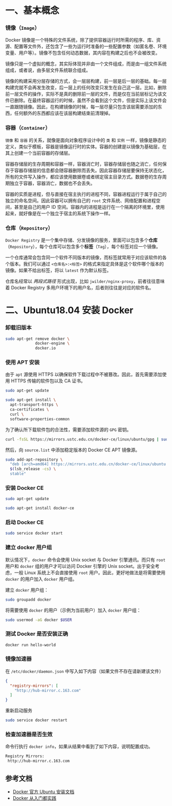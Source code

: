 # 一、基本概念

### 镜像（`Image`）

Docker 镜像是一个特殊的文件系统，除了提供容器运行时所需的程序、库、资源、配置等文件外，还包含了一些为运行时准备的一些配置参数（如匿名卷、环境变量、用户等）。镜像不包含任何动态数据，其内容在构建之后也不会被改变。

镜像只是一个虚拟的概念，其实际体现并非由一个文件组成，而是由一组文件系统组成，或者说，由多层文件系统联合组成。

镜像的构建采用分层存储的方式，会一层层构建，前一层是后一层的基础。每一层构建完就不会再发生改变，后一层上的任何改变只发生在自己这一层。比如，删除前一层文件的操作，实际不是真的删除前一层的文件，而是仅在当前层标记为该文件已删除。在最终容器运行的时候，虽然不会看到这个文件，但是实际上该文件会一直跟随镜像。因此，在构建镜像的时候，每一层尽量只包含该层需要添加的东西，任何额外的东西都应该在该层构建结束前清理掉。

### 容器（`Container`）

`镜像` 和 `容器` 的关系，就像是面向对象程序设计中的 `类` 和 `实例` 一样，镜像是静态的定义，类似于模板，容器是镜像运行时的实体。容器的创建是以镜像为基础层，在其上创建一个当前容器的存储层。

容器存储层的生存周期和容器一样，容器消亡时，容器存储层也随之消亡，任何保存于容器存储层的信息都会随容器删除而丢失。因此容器存储层要保持无状态化，所有的文件写入操作，都应该使用数据卷或者绑定宿主目录方式。数据卷的生存周期独立于容器，容器消亡，数据也不会丢失。

容器的实质是进程，但与直接在宿主执行的进程不同，容器进程运行于属于自己的独立的命名空间。因此容器可以拥有自己的 `root` 文件系统、网络配置和进程空间，甚至是自己的用户 ID 空间。容器内的进程是运行在一个隔离的环境里，使用起来，就好像是在一个独立于宿主的系统下操作一样。

### 仓库（`Repository`）

`Docker Registry` 是一个集中存储、分发镜像的服务，里面可以包含多个**仓库**（`Repository`），每个仓库可以包含多个**标签**（`Tag`），每个标签对应一个镜像。

一个仓库通常会包含同一个软件不同版本的镜像，而标签就常用于对应该软件的各个版本。我们可以通过 `<仓库名>:<标签>` 的格式来指定具体是这个软件哪个版本的镜像。如果不给出标签，将以 `latest` 作为默认标签。

仓库名经常以 *两段式路径* 形式出现，比如 `jwilder/nginx-proxy`，前者往往意味着 Docker Registry 多用户环境下的用户名，后者则往往是对应的软件名。

# 二、Ubuntu18.04 安装 Docker

### 卸载旧版本

```bash
sudo apt-get remove docker \
             docker-engine \
             docker.io
```

### 使用 APT 安装

由于 `apt` 源使用 HTTPS 以确保软件下载过程中不被篡改。因此，首先需要添加使用 HTTPS 传输的软件包以及 CA 证书。

```bash
sudo apt-get update

sudo apt-get install \
  apt-transport-https \
  ca-certificates \
  curl \
  software-properties-common
```

为了确认所下载软件包的合法性，需要添加软件源的 `GPG` 密钥。

```bash
curl -fsSL https://mirrors.ustc.edu.cn/docker-ce/linux/ubuntu/gpg | sudo apt-key add -
```

然后，向 `source.list` 中添加稳定版本的 Docker CE APT 镜像源。

```bash
sudo add-apt-repository \
  "deb [arch=amd64] https://mirrors.ustc.edu.cn/docker-ce/linux/ubuntu \
  $(lsb_release -cs) \
  stable"
```

### 安装 Docker CE

```bash
sudo apt-get update

sudo apt-get install docker-ce
```

### 启动 Docker CE

```bash
sudo service docker start
```

### 建立 docker 用户组

默认情况下，`docker` 命令会使用 Unix socket 与 Docker 引擎通讯。而只有 `root` 用户和 `docker` 组的用户才可以访问 Docker 引擎的 Unix socket。出于安全考虑，一般 Linux 系统上不会直接使用 `root` 用户。因此，更好地做法是将需要使用 `docker` 的用户加入 `docker` 用户组。

建立 `docker` 用户组：

```bash
sudo groupadd docker
```

将需要使用 `docker` 的用户（示例为当前用户）加入 `docker` 用户组：

```bash
sudo usermod -aG docker $USER
```

### 测试 Docker 是否安装正确

```bash
docker run hello-world
```

### 镜像加速器

在 `/etc/docker/daemon.json` 中写入如下内容（如果文件不存在请新建该文件）

```json
{
  "registry-mirrors": [
    "http://hub-mirror.c.163.com"
  ]
}
```

重新启动服务

```bash
sudo service docker restart
```

### 检查加速器是否生效

命令行执行 `docker info`，如果从结果中看到了如下内容，说明配置成功。

```bash
Registry Mirrors:
 http://hub-mirror.c.163.com
```



## 参考文档

- [Docker 官方 Ubuntu 安装文档](https://docs.docker.com/install/linux/docker-ce/ubuntu/)
- [Docker 从入门都实践](https://yeasy.gitbooks.io/docker_practice/install/ubuntu.html)

